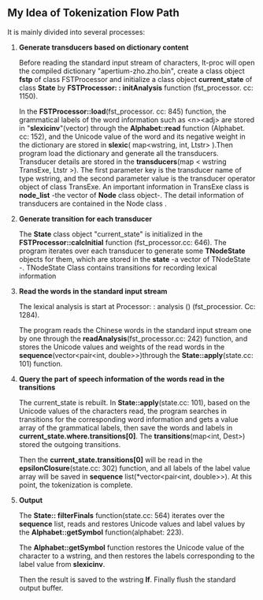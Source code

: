 ## My Idea of Tokenization Flow Path

It is mainly divided into several processes:

1. **Generate transducers based on dictionary content**

    Before reading the standard input stream of characters, lt-proc will open the compiled dictionary "apertium-zho.zho.bin", create a class object **fstp** of class FSTProcessor and  initialize a class object **current_state** of class **State** by **FSTProcessor: : initAnalysis** function (fst_processor. cc: 1150).

    In the **FSTProcessor::load**(fst_processor. cc: 845) function, the grammatical labels of the word information such as \<n>\<adj> are stored in "**slexicinv**"(vector<wstring>) through the **Alphabet::read** function (Alphabet. cc: 152), and the Unicode value of the word and its negative weight in the dictionary are stored in **slexic**( map<wstring, int, Ltstr> ).Then program load the dictionary and generate all the transducers.  Transducer details are stored in the **transducers**(map < wstring TransExe, Ltstr >). The first parameter key is the transducer name of type wstring, and the second parameter value is the transducer operator object of class TransExe.  An important information in TransExe class is   **node_list** -the vector of **Node** class object-. The  detail information of transducers are contained in the Node class .

2. **Generate transition for each transducer**

    The **State** class object "current_state" is initialized in the **FSTProcessor::calcInitial** function (fst_processor.cc: 646). The program iterates over each transducer to generate some **TNodeState** objects for them, which are stored in the **state** -a vector of TNodeState -. TNodeState Class contains transitions for recording lexical information

3. **Read the words in the standard input stream**

    The lexical analysis is start at Processor: : analysis () (fst_processior. Cc: 1284).

    The program reads the Chinese words in the standard input stream one by one through the **readAnalysis**(fst_processor.cc: 242) function, and stores the Unicode values and weights of the read words in the **sequence**(vector<pair<int, double>>)through the **State::apply**(state.cc: 101) function.

4. **Query the part of speech information of the words read in the transitions**

    The current_state is rebuilt. In **State::apply**(state.cc: 101), based on the Unicode values of the characters read,  the program searches in transitions for the corresponding word information and gets a value array of the grammatical labels, then save the words and labels in **current_state.where.transitions[0]**. The **transitions**(map<int, Dest>) stored the outgoing transitions.

    Then the **current_state.transitions[0]** will be read in the **epsilonClosure**(state.cc: 302) function, and all labels of the label value array will be saved in **sequence** list(*vector<pair<int, double>>). At this point, the tokenization is complete.

5. **Output**

    The **State:: filterFinals** function(state.cc: 564) iterates over the **sequence** list, reads and restores Unicode values and label values by the **Alphabet::getSymbol** function(alphabet: 223). 

    The **Alphabet::getSymbol** function restores the Unicode value of the character to a wstring, and then restores the labels corresponding to the label value from **slexicinv**.

    Then the result is saved to the wstring **lf**. Finally flush the standard output buffer.
